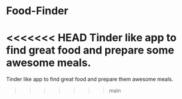 # Food-Finder
<<<<<<< HEAD
Tinder like app to find great food and prepare some awesome meals.
=======

Tinder like app to find great food and prepare them awesome meals.
>>>>>>> main
